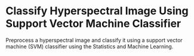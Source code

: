 # **Classify Hyperspectral Image Using Support Vector Machine Classifier**

Preprocess a hyperspectral image and classify it using a support vector machine (SVM) classifier using the Statistics and Machine Learning.
